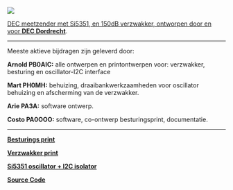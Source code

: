 <p><a href="https://www.pi4dec.nl/zelfbouw-meetzender/"><img src="https://github.com/PI4DEC/DEC-meetzender-test/blob/master/documentation/crew.jpg"></a></p> 

<a href="https://www.pi4dec.nl/zelfbouw-meetzender/">DEC meetzender met Si5351, en 150dB verzwakker, ontworpen door en voor <b>DEC Dordrecht</b></a>.
<hr>
<p>Meeste aktieve bijdragen zijn geleverd door:</p>
<p></p>

<b>Arnold PB0AIC:</b>  alle ontwerpen en printontwerpen voor: verzwakker, besturing en oscillator-I2C interface

<b>Mart PH0MH:</b> behuizing, draaibankwerkzaamheden voor oscillator behuizing en afscherming van de verzwakker.

<b>Arie PA3A:</b> software ontwerp.

<b>Costo PA0OOO:</b> software, co-ontwerp besturingsprint, documentatie.
<hr>

<p><a href="https://github.com/PI4DEC/Meetzender/blob/master/documentation/besturings_print.md"><b>Besturings print</b></a></p>
<p><a href="https://github.com/PI4DEC/Meetzender/blob/master/documentation/verzwakker_print.md"><b>Verzwakker print</b></a></p>
<p><a href="https://github.com/PI4DEC/Meetzender/blob/master/documentation/Si5351%2Binterface.md"><b>Si5351 oscillator + I2C isolator</b></a></p>
<p><a href="https://github.com/PI4DEC/Meetzender/blob/master/SourceCode/source_code.md"><b>Source Code</b></a></p>
